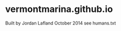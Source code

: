 vermontmarina.github.io
=======================
Built by Jordan Lafland  October 2014   see humans.txt
